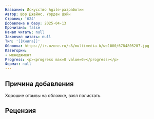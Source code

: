 ```yaml
---
Название: Искусство Agile-разработки
Автор: Шор Джеймс, Уорден Шэйн
Страниц: '624'
Добавлена в базу: 2025-04-13
Прочитана: false
Начал читать: null
Закончил читать: null
Тип: '[[Книга]]'
Обложка: https://ir.ozone.ru/s3/multimedia-b/wc1000/6784805207.jpg
Категории:
- менеджмент
Progress: <p><progress max=0 value=0></progress></p>
Формат: null
---
```

## Причина добавления

Хорошие отзывы на обложке, взял полистать

## Рецензия